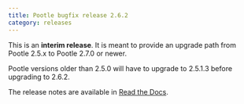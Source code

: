 ```yaml
---
title: Pootle bugfix release 2.6.2
category: releases
---
```


This is an **interim release**. It is meant to provide an upgrade path from Pootle 2.5.x to Pootle 2.7.0 or newer.

Pootle versions older than 2.5.0 will have to upgrade to 2.5.1.3 before upgrading to 2.6.2.

The release notes are available in [Read the Docs](http://docs.translatehouse.org/projects/pootle/en/stable-2.7.2/releases/2.6.2.html).
